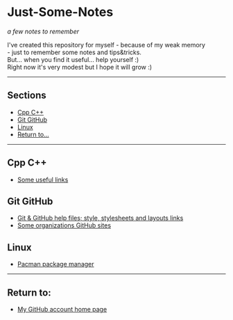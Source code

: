 # Just-Some-Notes

_a few notes to remember_

I've created this repository for myself - because of my weak memory
<br>- just to remember some notes and tips&tricks.
<br>But... when you find it useful... help yourself :)
<br>Right now it's very modest but I hope it will grow :)

---

## Sections

- [Cpp C++](#cpp)
- [Git GitHub](#git-github)
- [Linux](#linux)
- [Return to...](#returnto)

---

## <a name="cpp">Cpp C++</a>

- [Some useful links](./Cpp%20C%2B%2B/useful-links.md)

## <a name="git-github">Git GitHub</a>

- [Git & GitHub help files; style, stylesheets and layouts links](./Git%20GitHub/help-styles.md)
- [Some organizations GitHub sites](./Git%20GitHub/organizations.md)

## <a name="linux">Linux</a>

- [Pacman package manager](./linux/pacman.md)

---

## <a name="returnto">Return to:</a>

- [My GitHub account home page](https://github.com/ktprezes)
